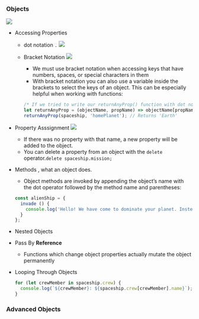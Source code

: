 ### Objects
![](https://content.codecademy.com/courses/learn-javascript-objects/objectliteraldiagram.svg)
- Accessing Properties
    - dot notation `.`
    ![](https://content.codecademy.com/courses/learn-javascript-objects/object%20dot%20notation.svg)
    
    - Bracket Notation 
    ![](https://content.codecademy.com/courses/learn-javascript-objects/object%20access%20bracket.svg)
       - We must use bracket notation when accessing keys that have numbers, spaces, or special characters in them
       - With bracket notation you can also use a variable inside the brackets to select the keys of an object. This can be especially helpful when working with functions:
        ``` js
        /* If we tried to write our returnAnyProp() function with dot notation (objectName.propName) the computer would look for a key of 'propName' on our object and not the value of the propName parameter.*/
        let returnAnyProp = (objectName, propName) => objectName[propName]; 
        returnAnyProp(spaceship, 'homePlanet'); // Returns 'Earth'
        ```
- Property Asssignment
![](https://content.codecademy.com/courses/learn-javascript-objects/object%20update%20property.svg)
    - If there was no property with that name, a new property will be added to the object.
    - You can delete a property from an object with the `delete` operator.`delete spaceship.mission; `
- Methods , what an object does.
    - Object methods are invoked by appending the object’s name with the dot operator followed by the method name and parentheses:
    ``` js 
    const alienShip = {
      invade () { 
        console.log('Hello! We have come to dominate your planet. Instead of Earth, it shall be called New Xaculon.')
      }
    };
    ```
- Nested Objects
- Pass By **Reference**
    - Functions which change object properties actually mutate the object permanently
    
- Looping Through Objects
    ``` js
    for (let crewMember in spaceship.crew) {
      console.log(`${crewMember}: ${spaceship.crew[crewMember].name}`);
    }
    ```

### Advanced Objects